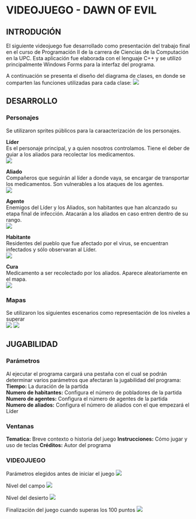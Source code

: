# **VIDEOJUEGO - DAWN OF EVIL**

## **INTRODUCIÓN**

El siguiente videojuego fue desarrollado como presentación del trabajo final en el curso de Programación II de la carrera de Ciencias de la Computación en la UPC. Esta aplicación fue elaborada con el lenguaje C++ y se utilizó principalmente Windows Forms para la interfaz del programa. 

A continuación se presenta el diseño del diagrama de clases, en donde se comparten las funciones utilizadas para cada clase:
![](https://github.com/Shark7EnzoCamargo/Videojuego-RPG/blob/master/image.png)

## **DESARROLLO**

### **Personajes**
Se utilizaron sprites públicos para la caraacterización de los personajes.  
  

**Líder**  
Es el personaje principal, y a quien nosotros controlamos. Tiene el deber de guiar a los aliados para recolectar los medicamentos.  
![](https://github.com/Shark7EnzoCamargo/Videojuego-RPG/blob/master/POGRA%20II_FINAL/lider.png)

**Aliado**  
Compañeros que seguirán al líder a donde vaya, se encargar de transportar los medicamentos. Son vulnerables a los ataques de los agentes.  
![](https://github.com/Shark7EnzoCamargo/Videojuego-RPG/blob/master/POGRA%20II_FINAL/aliado.png)

**Agente**  
Enemigos del Líder y los Aliados, son habitantes que han alcanzado su etapa final de infección. Atacarán a los aliados en caso entren dentro de su rango.  
![](https://github.com/Shark7EnzoCamargo/Videojuego-RPG/blob/master/POGRA%20II_FINAL/agente.png)

**Habitante**  
Residentes del pueblo que fue afectado por el virus, se encuentran infectados y sólo observaran al Líder.  
![](https://github.com/Shark7EnzoCamargo/Videojuego-RPG/blob/master/POGRA%20II_FINAL/habitante.png)

**Cura**  
Medicamento a ser recolectado por los aliados. Aparece aleatoriamente en el mapa.  
![](https://github.com/Shark7EnzoCamargo/Videojuego-RPG/blob/master/POGRA%20II_FINAL/pastilla.png)


### **Mapas**
Se utilizaron los siguientes escenarios como representación de los niveles a superar  
![](https://github.com/Shark7EnzoCamargo/Videojuego-RPG/blob/master/POGRA%20II_FINAL/mapa1.png)
![](https://github.com/Shark7EnzoCamargo/Videojuego-RPG/blob/master/POGRA%20II_FINAL/mapa2.png)



## **JUGABILIDAD**  

### **Parámetros**  
Al ejecutar el programa cargará una pestaña con el cual se podrán determinar varios parámetros que afectaran la jugabilidad del programa:  
**Tiempo:** La duración de la partida  
**Numero de habitantes:** Configura el número de pobladores de la partida  
**Numero de agentes:** Configura el número de agentes de la partida  
**Numero de aliados:** Configura el número de aliados con el que empezará el Líder
  
### **Ventanas**
**Tematica:** Breve contexto o historia del juego
**Instrucciones:** Cómo jugar y uso de teclas
**Créditos:** Autor del programa
    

### **VIDEOJUEGO**

Parámetros elegidos antes de iniciar el juego
![](https://github.com/Shark7EnzoCamargo/Videojuego-RPG/blob/master/screen1.PNG)  
  
Nivel del campo
![](https://github.com/Shark7EnzoCamargo/Videojuego-RPG/blob/master/screen2.PNG)  
  
Nivel del desierto
![](https://github.com/Shark7EnzoCamargo/Videojuego-RPG/blob/master/screen3.PNG)  
  
Finalización del juego cuando superas los 100 puntos
![](https://github.com/Shark7EnzoCamargo/Videojuego-RPG/blob/master/screen4.PNG)
